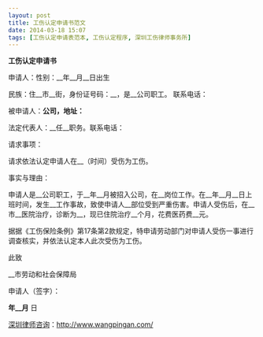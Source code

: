```yaml
---
layout: post
title: 工伤认定申请书范文
date: 2014-03-18 15:07
tags: [工伤认定申请表范本, 工伤认定程序, 深圳工伤律师事务所]
---
```

<strong>工伤认定申请书</strong>

申请人：性别：__年__月__日出生

民族：住__市__街，身份证号码：__，是__公司职工。 联系电话：

被申请人：__公司，地址：__

法定代表人：__任__职务。联系电话：

请求事项：

请求依法认定申请人在__（时间）受伤为工伤。

事实与理由：

申请人是__公司职工，于__年__月被招入公司，在__岗位工作。在__年__月__日上班时间，发生__工作事故，致使申请人__部位受到严重伤害。申请人受伤后，在__市__医院治疗，诊断为__，现已住院治疗__个月，花费医药费__元。

据据《工伤保险条例》第17条第2款规定，特申请劳动部门对申请人受伤一事进行调查核实，并依法认定本人此次受伤为工伤。

此致

__市劳动和社会保障局

申请人（签字）：

__年__月__ 日

<a href="http://www.wangpingan.com/">深圳律师咨询</a>：<a href="http://www.wangpingan.com/">http://www.wangpingan.com/</a>

